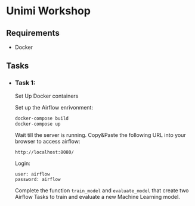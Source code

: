 # Unimi Workshop

## Requirements
- Docker



## Tasks

- ### Task 1:

 
  <bold> Set Up Docker containers </bold>
  
  Set up the Airflow enrivonment:
  ```bash
  docker-compose build
  docker-compose up
  ```
  
  Wait till the server is running.
  Copy&Paste the following URL into your browser to access airflow:
  ```
  http://localhost:8080/
  ```
  
  Login:
  ```
  user: airflow
  password: airflow
  ```
  
  
  Complete the function <code>train_model</code> and <code>evaluate_model</code> that create two Airflow Tasks to train and evaluate a new Machine Learning model.
